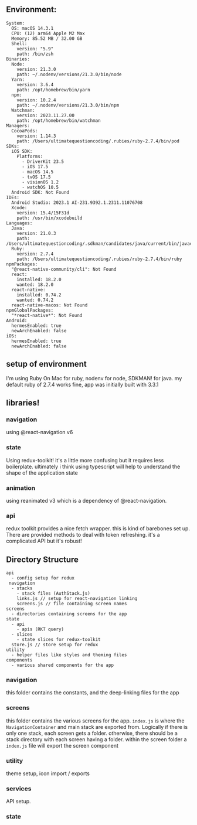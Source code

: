 ## Environment:

```
System:
  OS: macOS 14.3.1
  CPU: (12) arm64 Apple M2 Max
  Memory: 85.52 MB / 32.00 GB
  Shell:
    version: "5.9"
    path: /bin/zsh
Binaries:
  Node:
    version: 21.3.0
    path: ~/.nodenv/versions/21.3.0/bin/node
  Yarn:
    version: 3.6.4
    path: /opt/homebrew/bin/yarn
  npm:
    version: 10.2.4
    path: ~/.nodenv/versions/21.3.0/bin/npm
  Watchman:
    version: 2023.11.27.00
    path: /opt/homebrew/bin/watchman
Managers:
  CocoaPods:
    version: 1.14.3
    path: /Users/ultimatequestioncoding/.rubies/ruby-2.7.4/bin/pod
SDKs:
  iOS SDK:
    Platforms:
      - DriverKit 23.5
      - iOS 17.5
      - macOS 14.5
      - tvOS 17.5
      - visionOS 1.2
      - watchOS 10.5
  Android SDK: Not Found
IDEs:
  Android Studio: 2023.1 AI-231.9392.1.2311.11076708
  Xcode:
    version: 15.4/15F31d
    path: /usr/bin/xcodebuild
Languages:
  Java:
    version: 21.0.3
    path: /Users/ultimatequestioncoding/.sdkman/candidates/java/current/bin/javac
  Ruby:
    version: 2.7.4
    path: /Users/ultimatequestioncoding/.rubies/ruby-2.7.4/bin/ruby
npmPackages:
  "@react-native-community/cli": Not Found
  react:
    installed: 18.2.0
    wanted: 18.2.0
  react-native:
    installed: 0.74.2
    wanted: 0.74.2
  react-native-macos: Not Found
npmGlobalPackages:
  "*react-native*": Not Found
Android:
  hermesEnabled: true
  newArchEnabled: false
iOS:
  hermesEnabled: true
  newArchEnabled: false
  ```

## setup of environment
I'm using Ruby On Mac for ruby, nodenv for node, SDKMAN! for java. my default ruby of 2.7.4 works fine, app was initially built with 3.3.1

## libraries!

### navigation
using @react-navigation v6

### state
Using redux-toolkit! it's a little more confusing but it requires less boilerplate. ultimately i think using typescript will help to understand the shape of the application state

### animation
using reanimated v3 which is a dependency of @react-navigation.

### api
redux toolkit provides a nice fetch wrapper. this is kind of barebones set up.  There are provided methods to deal with token refreshing. it's a complicated API but it's robust!

## Directory Structure

```
api
  - config setup for redux
 navigation
  - stacks
    - stack files (AuthStack.js)
    links.js // setup for react-navigation linking
    screens.js // file containing screen names
screens
  - directories containing screens for the app
state
  - api
    - apis (RKT query)
  - slices
    - state slices for redux-toolkit
  store.js // store setup for redux
utility
  - helper files like styles and theming files
components
  - various shared components for the app
```

### navigation
this folder contains the constants, and the deep-linking files for the app

### screens
this folder contains the various screens for the app. ```index.js``` is where the ```NavigationContainer``` and main stack are exported from. Logically if there is only one stack, each screen gets a folder. otherwise, there should be a stack directory with each screen having a folder. within the screen folder a ```index.js``` file will export the screen component

### utility
theme setup, icon import / exports

### services
API setup. 

### state